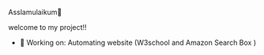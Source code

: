 Asslamulaikum👋

welcome to my project!!

- 🔭 Working on: Automating website (W3school and Amazon Search Box )

